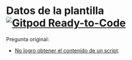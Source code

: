 # Datos de la plantilla [![Gitpod Ready-to-Code](https://img.shields.io/badge/Gitpod-Ready--to--Code-blue?logo=gitpod)](https://gitpod.io/#https://github.com/ojgarciab/331097-stackoverflow-es)

Pregunta original:

* [No logro obtener el contenido de un script](https://es.stackoverflow.com/questions/331097/no-logro-obtener-el-contenido-de-un-script).